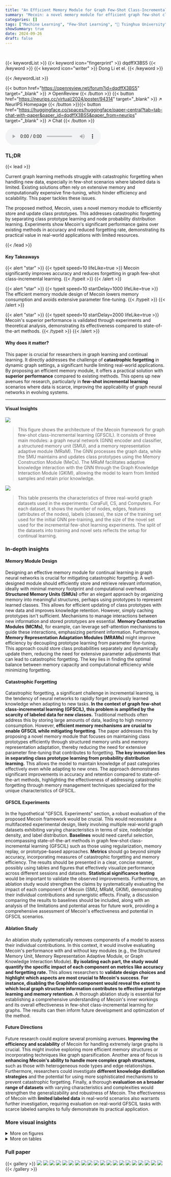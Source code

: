 ```yaml
---
title: "An Efficient Memory Module for Graph Few-Shot Class-Incremental Learning"
summary: "Mecoin: a novel memory module for efficient graph few-shot class-incremental learning, tackles catastrophic forgetting by employing structured memory units and a memory representation adaptation modul..."
categories: []
tags: ["Machine Learning", "Few-Shot Learning", "🏢 Tsinghua University",]
showSummary: true
date: 2024-09-26
draft: false
---
```


<br>

{{< keywordList >}}
{{< keyword icon="fingerprint" >}} dqdffX3BS5 {{< /keyword >}}
{{< keyword icon="writer" >}} Dong Li et el. {{< /keyword >}}
 
{{< /keywordList >}}

{{< button href="https://openreview.net/forum?id=dqdffX3BS5" target="_blank" >}}
↗ OpenReview
{{< /button >}}
{{< button href="https://neurips.cc/virtual/2024/poster/94314" target="_blank" >}}
↗ NeurIPS Homepage
{{< /button >}}{{< button href="https://huggingface.co/spaces/huggingface/paper-central?tab=tab-chat-with-paper&paper_id=dqdffX3BS5&paper_from=neurips" target="_blank" >}}
↗ Chat
{{< /button >}}



<audio controls>
    <source src="https://ai-paper-reviewer.com/dqdffX3BS5/podcast.wav" type="audio/wav">
    Your browser does not support the audio element.
</audio>


### TL;DR


{{< lead >}}

Current graph learning methods struggle with catastrophic forgetting when handling new data, especially in few-shot scenarios where labeled data is limited.  Existing solutions often rely on extensive memory and computationally expensive fine-tuning, which hinder efficiency and scalability.  This paper tackles these issues.

The proposed method, Mecoin, uses a novel memory module to efficiently store and update class prototypes.  This addresses catastrophic forgetting by separating class prototype learning and node probability distribution learning.  Experiments show Mecoin's significant performance gains over existing methods in accuracy and reduced forgetting rate, demonstrating its practical value in real-world applications with limited resources.

{{< /lead >}}


#### Key Takeaways

{{< alert "star" >}}
{{< typeit speed=10 lifeLike=true >}} Mecoin significantly improves accuracy and reduces forgetting in graph few-shot class-incremental learning. {{< /typeit >}}
{{< /alert >}}

{{< alert "star" >}}
{{< typeit speed=10 startDelay=1000 lifeLike=true >}} The efficient memory module design of Mecoin lowers memory consumption and avoids extensive parameter fine-tuning. {{< /typeit >}}
{{< /alert >}}

{{< alert "star" >}}
{{< typeit speed=10 startDelay=2000 lifeLike=true >}} Mecoin's superior performance is validated through experiments and theoretical analysis, demonstrating its effectiveness compared to state-of-the-art methods. {{< /typeit >}}
{{< /alert >}}

#### Why does it matter?
This paper is crucial for researchers in graph learning and continual learning.  It directly addresses the challenge of **catastrophic forgetting** in dynamic graph settings, a significant hurdle limiting real-world applications. By proposing an efficient memory module, it offers a practical solution with **superior performance** compared to existing methods. This opens up new avenues for research, particularly in **few-shot incremental learning** scenarios where data is scarce, improving the applicability of graph neural networks in evolving systems.

------
#### Visual Insights



![](https://ai-paper-reviewer.com/dqdffX3BS5/figures_2_1.jpg)

> This figure shows the architecture of the Mecoin framework for graph few-shot class-incremental learning (GFSCIL). It consists of three main modules: a graph neural network (GNN) encoder and classifier, a structured memory unit (SMU), and a memory representation adaptive module (MRaM).  The GNN processes the graph data, while the SMU maintains and updates class prototypes using the Memory Construction Module (MeCs). The MRaM facilitates adaptive knowledge interaction with the GNN through the Graph Knowledge Interaction Module (GKIM), allowing the model to learn from limited samples and retain prior knowledge.





![](https://ai-paper-reviewer.com/dqdffX3BS5/tables_5_1.jpg)

> This table presents the characteristics of three real-world graph datasets used in the experiments: CoraFull, CS, and Computers.  For each dataset, it shows the number of nodes, edges, features (attributes of the nodes), labels (classes), the size of the training set used for the initial GNN pre-training, and the size of the novel set used for the incremental few-shot learning experiments.  The split of the datasets into training and novel sets reflects the setup for continual learning.





### In-depth insights


#### Memory Module Design
Designing an effective memory module for continual learning in graph neural networks is crucial for mitigating catastrophic forgetting.  A well-designed module should efficiently store and retrieve relevant information, ideally with minimal memory footprint and computational overhead. **Structured Memory Units (SMUs)** offer an elegant approach by organizing memory into meaningful structures, perhaps using prototypes to represent learned classes.  This allows for efficient updating of class prototypes with new data and improves knowledge retention.  However, simply caching prototypes isn't sufficient.  Mechanisms to manage interactions between new information and stored prototypes are essential.  **Memory Construction Modules (MCMs)**, for example, can leverage self-attention mechanisms to guide these interactions, emphasizing pertinent information. Furthermore, **Memory Representation Adaptation Modules (MRAMs)** might improve efficiency by decoupling prototype learning from parameter fine-tuning. This approach could store class probabilities separately and dynamically update them, reducing the need for extensive parameter adjustments that can lead to catastrophic forgetting. The key lies in finding the optimal balance between memory capacity and computational efficiency while minimizing forgetting.

#### Catastrophic Forgetting
Catastrophic forgetting, a significant challenge in incremental learning, is the tendency of neural networks to rapidly forget previously learned knowledge when adapting to new tasks.  **In the context of graph few-shot class-incremental learning (GFSCIL), this problem is amplified by the scarcity of labeled data for new classes.**  Traditional methods often address this by storing large amounts of data, leading to high memory consumption.  However, **efficient memory mechanisms are crucial to enable GFSCIL while mitigating forgetting**. The paper addresses this by proposing a novel memory module that focuses on maintaining class prototypes efficiently through structured memory units and memory representation adaptation, thereby reducing the need for extensive parameter fine-tuning that contributes to forgetting.  **The key innovation lies in separating class prototype learning from probability distribution learning.** This allows the model to maintain knowledge of past categories effectively even while adapting to new ones. The approach demonstrates significant improvements in accuracy and retention compared to state-of-the-art methods, highlighting the effectiveness of addressing catastrophic forgetting through memory management techniques specialized for the unique characteristics of GFSCIL.

#### GFSCIL Experiments
In the hypothetical "GFSCIL Experiments" section, a robust evaluation of the proposed Mecoin framework would be crucial.  This would necessitate a multifaceted experimental design, likely involving multiple real-world graph datasets exhibiting varying characteristics in terms of size, node/edge density, and label distribution.  **Baselines** would need careful selection, encompassing state-of-the-art methods in graph few-shot class-incremental learning (GFSCIL) such as those using regularization, memory replay, or prototype-based approaches.  **Metrics** should go beyond simple accuracy, incorporating measures of catastrophic forgetting and memory efficiency.  The results should be presented in a clear, concise manner, possibly using tables and figures that effectively visualize performance across different sessions and datasets.  **Statistical significance testing** would be important to validate the observed improvements.  Furthermore, an ablation study would strengthen the claims by systematically evaluating the impact of each component of Mecoin (SMU, MRaM, GKIM), demonstrating their individual contributions and synergistic effects.  Finally, a discussion comparing the results to baselines should be included, along with an analysis of the limitations and potential areas for future work, providing a comprehensive assessment of Mecoin's effectiveness and potential in GFSCIL scenarios.

#### Ablation Study
An ablation study systematically removes components of a model to assess their individual contributions.  In this context, it would involve evaluating Mecoin's performance with and without key modules (e.g., the Structured Memory Unit, Memory Representation Adaptive Module, or Graph Knowledge Interaction Module). **By isolating each part, the study would quantify the specific impact of each component on metrics like accuracy and forgetting rate.**  This allows researchers to **validate design choices and highlight which aspects are most crucial to Mecoin's success**.  **For instance, disabling the GraphInfo component would reveal the extent to which local graph structure information contributes to effective prototype learning and memory retention.** A thorough ablation study is essential for establishing a comprehensive understanding of Mecoin's inner workings and its overall effectiveness in few-shot class-incremental learning for graphs.  The results can then inform future development and optimization of the method.

#### Future Directions
Future research could explore several promising avenues. **Improving the efficiency and scalability** of Mecoin for handling extremely large graphs is crucial.  This might involve exploring more efficient memory structures or incorporating techniques like graph sparsification. Another area of focus is **enhancing Mecoin's ability to handle more complex graph structures**, such as those with heterogeneous node types and edge relationships.  Furthermore,  researchers could investigate **different knowledge distillation strategies** and the potential for using more sophisticated mechanisms to prevent catastrophic forgetting.  Finally, a thorough **evaluation on a broader range of datasets** with varying characteristics and complexities would strengthen the generalizability and robustness of Mecoin. The effectiveness of Mecoin with **limited labeled data** in real-world scenarios also warrants further investigation, requiring evaluation on real-world GFSCIL tasks with scarce labeled samples to fully demonstrate its practical application. 


### More visual insights

<details>
<summary>More on figures
</summary>


![](https://ai-paper-reviewer.com/dqdffX3BS5/figures_6_1.jpg)

> This figure illustrates the architecture of the Mecoin framework for Graph Few-Shot Class-Incremental Learning (GFSCIL). It shows the interaction between a Graph Neural Network (GNN), a Structured Memory Unit (SMU), and a Memory Representation Adaptive Module (MRaM). The GNN is pre-trained and its encoder parameters are frozen during GFSCIL. The SMU uses a Memory Construction Module (MeCs) to create and store class prototypes. The MRaM facilitates the interaction between the GNN and the SMU, enabling adaptive knowledge transfer.


![](https://ai-paper-reviewer.com/dqdffX3BS5/figures_8_1.jpg)

> This figure shows the results of ablation experiments on GKIM. Four different scenarios are compared: 1. GKIM with all features enabled. 2. GKIM without node feature interaction with class prototypes in the SMU. 3. GKIM without GraphInfo. 4. GKIM without the MeCs module. The results are shown separately for three different datasets: CoraFull, Computers, and CS. The plots visualize the performance in terms of accuracy and forgetting rate.


![](https://ai-paper-reviewer.com/dqdffX3BS5/figures_9_1.jpg)

> This figure shows the performance and forgetting rates of different methods across multiple sessions on two datasets. The left two columns display line charts illustrating the accuracy of each method over time, while the right two columns present histograms depicting their forgetting rates.  The comparison helps to visualize how effectively each method maintains past knowledge while learning new information.


![](https://ai-paper-reviewer.com/dqdffX3BS5/figures_12_1.jpg)

> This figure shows the results of an ablation study on the GKIM model for graph few-shot continual learning. Four different versions of the model are tested on the Computers dataset: the full GKIM model, a version without GraphInfo, a version where node features do not interact with class prototypes, and a version without MeCs.  The results show that all components contribute to the model's performance.  The visualization displays the clustering of 400 samples from four randomly selected categories, highlighting the differences in prototype representation and class boundary separation among the various model versions.


![](https://ai-paper-reviewer.com/dqdffX3BS5/figures_13_1.jpg)

> This figure shows the ablation study results on the performance of GKIM under different configurations.  The leftmost column shows the results of GKIM with all features enabled (MeCs, GraphInfo, interaction between node features and class prototypes).  Subsequent columns remove one component at a time: no interaction between node features and class prototypes, no GraphInfo, and finally no MeCs.  Each row represents results on a different dataset (CoraFull, Computers, CS). The plots visualize the resulting accuracy and forgetting rate (PD) for each session.


![](https://ai-paper-reviewer.com/dqdffX3BS5/figures_23_1.jpg)

> This figure shows the ablation study results of the GKIM module in the Mecoin framework.  It presents four variations of the GKIM's performance across three datasets (CoraFull, Computers, CS) under different conditions. The four conditions tested are: GKIM with all features enabled, GKIM without interaction between node features and class prototypes (No Inter), GKIM without local graph structure information (No GraphInfo), and GKIM without the Memory Construction Module (MeCs, which is renamed from MeCo in the original paper). The results are visualized in a two-dimensional space, illustrating differences in accuracy and forgetting rate across these conditions.


![](https://ai-paper-reviewer.com/dqdffX3BS5/figures_23_2.jpg)

> This figure shows the results of an ablation study on the GKIM component of the Mecoin framework. Four variations of GKIM are tested:  (1) GKIM with all features enabled, (2) GKIM where node features do not interact with class prototypes, (3) GKIM without local graph structure information, and (4) GKIM without the MeCs module. The results are shown for three datasets: CoraFull, Computers, and CS.  Each plot displays the results for a specific dataset and GKIM configuration, illustrating the model's performance and highlighting the contribution of each component of GKIM.


![](https://ai-paper-reviewer.com/dqdffX3BS5/figures_24_1.jpg)

> This figure provides a high-level overview of the Mecoin framework, illustrating its key components for graph few-shot class-incremental learning (GFSCIL).  It shows how a pre-trained graph neural network (GNN) encoder interacts with the Mecoin's modules. The Structured Memory Unit (SMU) constructs and stores class prototypes using a Memory Construction Module (MeCs), and the Memory Representation Adaptive Module (MRaM) dynamically manages knowledge interaction with the GNN to avoid catastrophic forgetting.


</details>




<details>
<summary>More on tables
</summary>


![](https://ai-paper-reviewer.com/dqdffX3BS5/tables_6_1.jpg)
> This table compares the performance of Mecoin against other state-of-the-art (SOTA) methods on the CoraFull dataset for the task of graph few-shot class-incremental learning (GFSCIL).  It shows the accuracy achieved by each method in each of the ten sessions, along with the average accuracy and forgetting rate (PD).  The backbone GNN architecture (GCN or GAT) used by each method is also specified.

![](https://ai-paper-reviewer.com/dqdffX3BS5/tables_7_1.jpg)
> This table compares the performance of Mecoin with other state-of-the-art (SOTA) methods on the Computers dataset for Graph Few-Shot Class-Incremental Learning (GFSCIL).  It shows the accuracy achieved by each method in each of the five sessions (0-5), the percentage of data points that were misclassified (PD), and the average accuracy across all sessions. The goal is to evaluate the effectiveness of Mecoin in maintaining prior knowledge while learning new classes from limited samples. The results indicate Mecoin's superior performance compared to the baselines. 

![](https://ai-paper-reviewer.com/dqdffX3BS5/tables_7_2.jpg)
> This table compares the performance of Mecoin against other state-of-the-art (SOTA) methods for Graph Few-Shot Class-Incremental Learning (GFSCIL) on the CoraFull dataset.  It shows the accuracy achieved by each method in each of ten sessions, the average accuracy across all sessions, and the percentage of data points that are incorrectly predicted (PD).  The backbone used for each model (GCN or GAT) is also indicated.

![](https://ai-paper-reviewer.com/dqdffX3BS5/tables_12_1.jpg)
> This table compares the performance of Mecoin against other state-of-the-art (SOTA) methods on the CoraFull dataset for graph few-shot class-incremental learning (GFSCIL).  It shows the accuracy achieved by each method in each of the ten sessions, along with the average accuracy and forgetting rate (PD).  The table allows for a direct comparison of Mecoin's performance against existing techniques in terms of both accuracy and the ability to retain knowledge learned in previous sessions.

![](https://ai-paper-reviewer.com/dqdffX3BS5/tables_13_1.jpg)
> This table presents a comparison of the proposed Mecoin model's performance against other state-of-the-art (SOTA) methods on the CoraFull dataset for the task of Graph Few-Shot Class-Incremental Learning (GFSCIL).  It shows the accuracy achieved by each method in each of the ten sessions, along with the average accuracy and forgetting rate (PD).  The table allows for a direct performance comparison between Mecoin and various baseline techniques, demonstrating its effectiveness in handling the GFSCIL task on this specific dataset.

![](https://ai-paper-reviewer.com/dqdffX3BS5/tables_15_1.jpg)
> This table compares the performance of the proposed Mecoin method against several state-of-the-art (SOTA) methods on the CoraFull dataset for the Graph Few-Shot Class-Incremental Learning (GFSCIL) task.  The table shows the accuracy achieved by each method in each of the ten sessions (0-9) of incremental learning. It also indicates the average accuracy and the Percentage of Data forgotten (PD) for each method.  The backbone network used (GCN or GAT) is also specified for each method.

</details>




### Full paper

{{< gallery >}}
<img src="https://ai-paper-reviewer.com/dqdffX3BS5/1.png" class="grid-w50 md:grid-w33 xl:grid-w25" />
<img src="https://ai-paper-reviewer.com/dqdffX3BS5/2.png" class="grid-w50 md:grid-w33 xl:grid-w25" />
<img src="https://ai-paper-reviewer.com/dqdffX3BS5/3.png" class="grid-w50 md:grid-w33 xl:grid-w25" />
<img src="https://ai-paper-reviewer.com/dqdffX3BS5/4.png" class="grid-w50 md:grid-w33 xl:grid-w25" />
<img src="https://ai-paper-reviewer.com/dqdffX3BS5/5.png" class="grid-w50 md:grid-w33 xl:grid-w25" />
<img src="https://ai-paper-reviewer.com/dqdffX3BS5/6.png" class="grid-w50 md:grid-w33 xl:grid-w25" />
<img src="https://ai-paper-reviewer.com/dqdffX3BS5/7.png" class="grid-w50 md:grid-w33 xl:grid-w25" />
<img src="https://ai-paper-reviewer.com/dqdffX3BS5/8.png" class="grid-w50 md:grid-w33 xl:grid-w25" />
<img src="https://ai-paper-reviewer.com/dqdffX3BS5/9.png" class="grid-w50 md:grid-w33 xl:grid-w25" />
<img src="https://ai-paper-reviewer.com/dqdffX3BS5/10.png" class="grid-w50 md:grid-w33 xl:grid-w25" />
<img src="https://ai-paper-reviewer.com/dqdffX3BS5/11.png" class="grid-w50 md:grid-w33 xl:grid-w25" />
<img src="https://ai-paper-reviewer.com/dqdffX3BS5/12.png" class="grid-w50 md:grid-w33 xl:grid-w25" />
<img src="https://ai-paper-reviewer.com/dqdffX3BS5/13.png" class="grid-w50 md:grid-w33 xl:grid-w25" />
<img src="https://ai-paper-reviewer.com/dqdffX3BS5/14.png" class="grid-w50 md:grid-w33 xl:grid-w25" />
<img src="https://ai-paper-reviewer.com/dqdffX3BS5/15.png" class="grid-w50 md:grid-w33 xl:grid-w25" />
<img src="https://ai-paper-reviewer.com/dqdffX3BS5/16.png" class="grid-w50 md:grid-w33 xl:grid-w25" />
<img src="https://ai-paper-reviewer.com/dqdffX3BS5/17.png" class="grid-w50 md:grid-w33 xl:grid-w25" />
<img src="https://ai-paper-reviewer.com/dqdffX3BS5/18.png" class="grid-w50 md:grid-w33 xl:grid-w25" />
<img src="https://ai-paper-reviewer.com/dqdffX3BS5/19.png" class="grid-w50 md:grid-w33 xl:grid-w25" />
<img src="https://ai-paper-reviewer.com/dqdffX3BS5/20.png" class="grid-w50 md:grid-w33 xl:grid-w25" />
{{< /gallery >}}